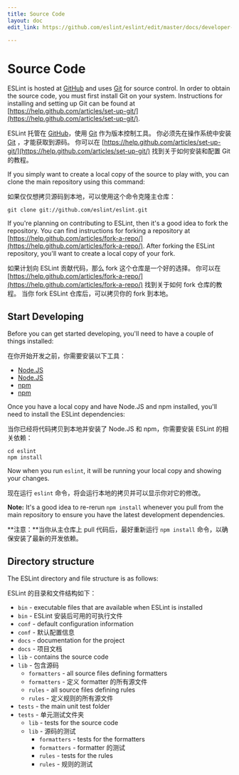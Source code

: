 ```yaml
---
title: Source Code
layout: doc
edit_link: https://github.com/eslint/eslint/edit/master/docs/developer-guide/source-code.md

---
```

<!-- Note: No pull requests accepted for this file. See README.md in the root directory for details. -->

# Source Code

ESLint is hosted at [GitHub](https://github.com/eslint/eslint) and uses [Git](https://git-scm.com/) for source control. In order to obtain the source code, you must first install Git on your system. Instructions for installing and setting up Git can be found at [https://help.github.com/articles/set-up-git/](https://help.github.com/articles/set-up-git/).

ESLint 托管在 [GitHub](https://github.com/eslint/eslint)，使用 [Git](https://git-scm.com/) 作为版本控制工具。
你必须先在操作系统中安装 [Git](http://git-scm.com/) ，才能获取到源码。
你可以在 [https://help.github.com/articles/set-up-git/](https://help.github.com/articles/set-up-git/) 找到关于如何安装和配置 Git 的教程。

If you simply want to create a local copy of the source to play with, you can clone the main repository using this command:

如果仅仅想拷贝源码到本地，可以使用这个命令克隆主仓库：

    git clone git://github.com/eslint/eslint.git

If you're planning on contributing to ESLint, then it's a good idea to fork the repository. You can find instructions for forking a repository at [https://help.github.com/articles/fork-a-repo/](https://help.github.com/articles/fork-a-repo/). After forking the ESLint repository, you'll want to create a local copy of your fork.

如果计划向 ESLint 贡献代码，那么 fork 这个仓库是一个好的选择。
你可以在 [https://help.github.com/articles/fork-a-repo/](https://help.github.com/articles/fork-a-repo/) 找到关于如何 fork 仓库的教程。
当你 fork ESLint 仓库后，可以拷贝你的 fork 到本地。

## Start Developing

Before you can get started developing, you'll need to have a couple of things installed:

在你开始开发之前，你需要安装以下工具：

* [Node.JS](https://nodejs.org)
* [Node.JS](https://nodejs.org)
* [npm](https://www.npmjs.com/)
* [npm](https://www.npmjs.com/)

Once you have a local copy and have Node.JS and npm installed, you'll need to install the ESLint dependencies:

当你已经将代码拷贝到本地并安装了 Node.JS 和 npm，你需要安装 ESLint 的相关依赖：

    cd eslint
    npm install

Now when you run `eslint`, it will be running your local copy and showing your changes.

现在运行 `eslint` 命令，将会运行本地的拷贝并可以显示你对它的修改。

**Note:** It's a good idea to re-rerun `npm install` whenever you pull from the main repository to ensure you have the latest development dependencies.

**注意：**当你从主仓库上 pull 代码后，最好重新运行 `npm install` 命令，以确保安装了最新的开发依赖。

## Directory structure

The ESLint directory and file structure is as follows:

ESLint 的目录和文件结构如下：

* `bin` - executable files that are available when ESLint is installed
* `bin` - ESLint 安装后可用的可执行文件
* `conf` - default configuration information
* `conf` - 默认配置信息
* `docs` - documentation for the project
* `docs` - 项目文档
* `lib` - contains the source code
* `lib` - 包含源码
    * `formatters` - all source files defining formatters
    * `formatters` - 定义 formatter 的所有源文件
    * `rules` - all source files defining rules
    * `rules` - 定义规则的所有源文件
* `tests` - the main unit test folder
* `tests` - 单元测试文件夹
    * `lib` - tests for the source code
    * `lib` - 源码的测试
        * `formatters` - tests for the formatters
        * `formatters` - formatter 的测试
        * `rules` - tests for the rules
        * `rules` - 规则的测试
